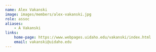 ```yaml
---
name: Alex Vakanski
image: images/members/alex-vakanski.jpg
role: assoc
aliases:
    - A Vakanski
links:
    home-page: https://www.webpages.uidaho.edu/vakanski/index.html
    email: vakanski@uidaho.edu
---
```

